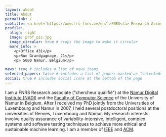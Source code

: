 ```yaml
---
layout: about
title: About
permalink: /
subtitle: <a href='https://www.frs-fnrs.be/en/'>FNRS</a> Research Associate at the <a href='https://www.unamur.be/en'>University of Namur</a>
profile:
  align: right
  image: prof_pic.jpg
  image_circular: true # crops the image to make it circular
  more_info: >
    <p>Office 431</p>
    <p>Rue Grandgagnage, 21</p>
    <p> 5000 Namur, Belgium</p>

news: true # includes a list of news items
selected_papers: false # includes a list of papers marked as "selected={true}"
social: true # includes social icons at the bottom of the page
---
```


I am a FNRS Research associate ("chercheur qualifié") at the [Namur Digital Institute (NADI)](https://nadi.unamur.be) and the [Faculty of Computer Science](https://www.unamur.be/en/inf) of the University of Namur in Belgium. After I received my PhD jointly from the Universities of Luxembourg and Namur in 2007, I held several postdoctoral positions at the universities of Rennes, Luxembourg and Namur. My research interests involve quality assurance of variability-intensive, intelligent, complex systems and software testing techniques to achieve more ethical and sustainable machine learning. I am a member of [IEEE](https://www.ieee.org) and [ACM](https://www.acm.org).
